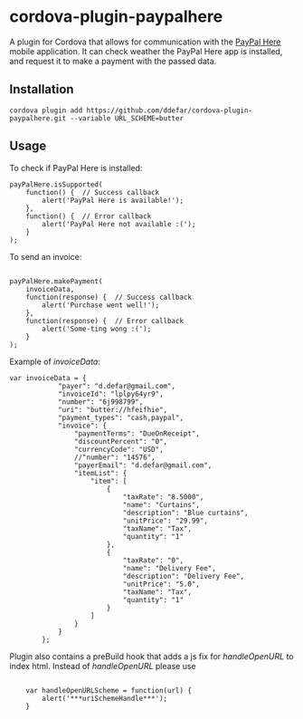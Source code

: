 # cordova-plugin-paypalhere

A plugin for Cordova that allows for communication with the [PayPal Here](https://www.paypal.com/us/webapps/mpp/credit-card-reader) mobile application.
It can check weather the PayPal Here app is installed, and request it to make a payment with the passed data.

## Installation

```
cordova plugin add https://github.com/ddefar/cordova-plugin-paypalhere.git --variable URL_SCHEME=butter
```

## Usage

To check if PayPal Here is installed:

```
payPalHere.isSupported(
    function() {  // Success callback
        alert('PayPal Here is available!');
    },
    function() {  // Error callback
        alert('PayPal Here not available :(');
    }
);

```

To send an invoice:

```

payPalHere.makePayment(
    invoiceData,
    function(response) {  // Success callback
        alert('Purchase went well!');
    },
    function(response) {  // Error callback
        alert('Some-ting wong :(');
    }
);

```

Example of *invoiceData*:

```
var invoiceData = {
            "payer": "d.defar@gmail.com",
            "invoiceId": "lplpy64yr9",
            "number": "6j998799",
            "uri": "butter://hfeifhie",
            "payment_types": "cash,paypal",
            "invoice": {
                "paymentTerms": "DueOnReceipt",
                "discountPercent": "0",
                "currencyCode": "USD",
                //"number": "14576",
                "payerEmail": "d.defar@gmail.com",
                "itemList": {
                    "item": [
                        {
                            "taxRate": "8.5000",
                            "name": "Curtains",
                            "description": "Blue curtains",
                            "unitPrice": "29.99",
                            "taxName": "Tax",
                            "quantity": "1"
                        },
                        {
                            "taxRate": "0",
                            "name": "Delivery Fee",
                            "description": "Delivery Fee",
                            "unitPrice": "5.0",
                            "taxName": "Tax",
                            "quantity": "1"
                        }
                    ]
                }
            }
        };

```

Plugin also contains a preBuild hook that adds a js fix for *handleOpenURL* to index html. Instead of *handleOpenURL* please use 

```

    var handleOpenURLScheme = function(url) {
        alert('***uriSchemeHandle***');
    } 

```
